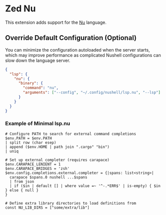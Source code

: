 # Zed Nu

This extension adds support for the [Nu](https://github.com/nushell/nushell) language.

## Override Default Configuration (Optional)

You can minimize the configuration autoloaded when the server starts,
which may improve performance as complicated Nushell configurations can slow down the language server.

```json
{
  "lsp": {
    "nu": {
      "binary": {
        "command": "nu",
        "arguments": ["--config", "~/.config/nushell/lsp.nu", "--lsp"]
      }
    }
  }
}
```

### Example of Minimal lsp.nu

```nushell
# Configure PATH to search for external command completions
$env.PATH = $env.PATH
| split row (char esep)
| append ($env.HOME | path join ".cargo" "bin")
| uniq

# Set up external completer (requires carapace)
$env.CARAPACE_LENIENT = 1
$env.CARAPACE_BRIDGES = 'zsh'
$env.config.completions.external.completer = {|spans: list<string>|
  carapace $spans.0 nushell ...$spans
  | from json
  | if ($in | default [] | where value =~ '^-.*ERR$' | is-empty) { $in } else { null }
}

# Define extra library directories to load definitions from
const NU_LIB_DIRS = ["some/extra/lib"]
```
